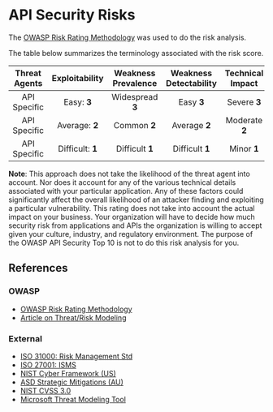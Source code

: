 API Security Risks
==================

The [OWASP Risk Rating Methodology][1] was used to do the risk analysis.

The table below summarizes the terminology associated with the risk score.

| Threat Agents | Exploitability | Weakness Prevalence | Weakness Detectability | Technical Impact | Business Impacts |
| :-: | :-: | :-: | :-: | :-: | :-: |
| API Specific | Easy: **3** | Widespread **3** | Easy **3** | Severe **3** | Business Specific |
| API Specific | Average: **2** | Common **2** | Average **2** | Moderate **2** | Business Specific |
| API Specific | Difficult: **1** | Difficult **1** | Difficult **1** | Minor **1** | Business Specific |

**Note**: This approach does not take the likelihood of the threat agent into
account. Nor does it account for any of the various technical details associated
with your particular application. Any of these factors could significantly
affect the overall likelihood of an attacker finding and exploiting a particular
vulnerability. This rating does not take into account the actual impact on your
business. Your organization will have to decide how much security risk from
applications and APIs the organization is willing to accept given your culture,
industry, and regulatory environment. The purpose of the OWASP API Security Top
10 is not to do this risk analysis for you.

## References

### OWASP

* [OWASP Risk Rating Methodology][1]
* [Article on Threat/Risk Modeling][2]

### External

* [ISO 31000: Risk Management Std][3]
* [ISO 27001: ISMS][4]
* [NIST Cyber Framework (US)][5]
* [ASD Strategic Mitigations (AU)][6]
* [NIST CVSS 3.0][7]
* [Microsoft Threat Modeling Tool][8]

[1]: https://www.owasp.org/index.php/OWASP_Risk_Rating_Methodology
[2]: https://www.owasp.org/index.php/Threat_Risk_Modeling
[3]: https://www.iso.org/iso-31000-risk-management.html
[4]: https://www.iso.org/isoiec-27001-information-security.html
[5]: https://www.nist.gov/cyberframework
[6]: https://www.asd.gov.au/infosec/mitigationstrategies.htm
[7]: https://nvd.nist.gov/vuln-metrics/cvss/v3-calculator
[8]: https://www.microsoft.com/en-us/download/details.aspx?id=49168
